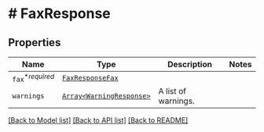 # # FaxResponse



## Properties

Name | Type | Description | Notes
------------ | ------------- | ------------- | -------------
| `fax`<sup>*_required_</sup> | [```FaxResponseFax```](FaxResponseFax.md) |    |  |
| `warnings` | [```Array<WarningResponse>```](WarningResponse.md) |  A list of warnings.  |  |

[[Back to Model list]](../../README.md#models) [[Back to API list]](../../README.md#endpoints) [[Back to README]](../../README.md)
